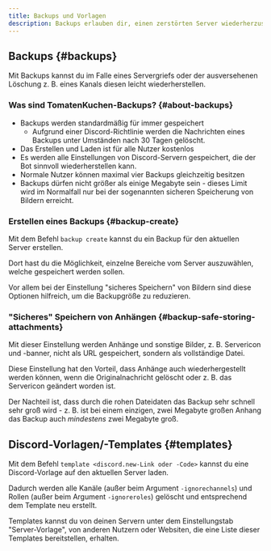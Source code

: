 ```yaml
---
title: Backups und Vorlagen
description: Backups erlauben dir, einen zerstörten Server wiederherzustellen. Mit Templates kannst du veröffentlichte Servervorlagen auf existierenden Servern anwenden.
---
```


## Backups {#backups}

Mit Backups kannst du im Falle eines Servergriefs oder der ausversehenen Löschung z. B. eines Kanals diesen leicht wiederherstellen.

### Was sind TomatenKuchen-Backups? {#about-backups}

- Backups werden standardmäßig für immer gespeichert
	- Aufgrund einer Discord-Richtlinie werden die Nachrichten eines Backups unter Umständen nach 30 Tagen gelöscht.
- Das Erstellen und Laden ist für alle Nutzer kostenlos
- Es werden alle Einstellungen von Discord-Servern gespeichert, die der Bot sinnvoll wiederherstellen kann.
- Normale Nutzer können maximal vier Backups gleichzeitig besitzen
- Backups dürfen nicht größer als einige Megabyte sein - dieses Limit wird im Normalfall nur bei der sogenannten sicheren Speicherung von Bildern erreicht.

### Erstellen eines Backups {#backup-create}

Mit dem Befehl `backup create` kannst du ein Backup für den aktuellen Server erstellen.

Dort hast du die Möglichkeit, einzelne Bereiche vom Server auszuwählen, welche gespeichert werden sollen.

Vor allem bei der Einstellung "sicheres Speichern" von Bildern sind diese Optionen hilfreich, um die Backupgröße zu reduzieren.

### "Sicheres" Speichern von Anhängen {#backup-safe-storing-attachments}

Mit dieser Einstellung werden Anhänge und sonstige Bilder, z. B. Servericon und -banner, nicht als URL gespeichert, sondern als vollständige Datei.

Diese Einstellung hat den Vorteil, dass Anhänge auch wiederhergestellt werden können, wenn die Originalnachricht gelöscht oder z. B. das Servericon geändert worden ist.

Der Nachteil ist, dass durch die rohen Dateidaten das Backup sehr schnell sehr groß wird - z. B. ist bei einem einzigen, zwei Megabyte großen Anhang das Backup auch *mindestens* zwei Megabyte groß.

## Discord-Vorlagen/-Templates {#templates}

Mit dem Befehl `template <discord.new-Link oder -Code>` kannst du eine Discord-Vorlage auf den aktuellen Server laden.

Dadurch werden alle Kanäle (außer beim Argument `-ignorechannels`) und Rollen (außer beim Argument `-ignoreroles`) gelöscht und entsprechend dem Template neu erstellt.

Templates kannst du von deinen Servern unter dem Einstellungstab "Server-Vorlage", von anderen Nutzern oder Websiten, die eine Liste dieser Templates bereitstellen, erhalten.
